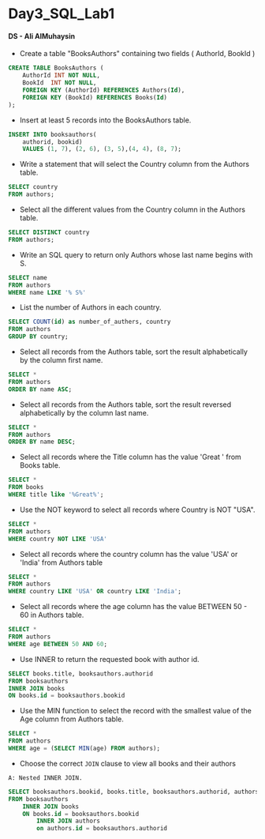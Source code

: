
# Day3_SQL_Lab1

#### DS - Ali AlMuhaysin

- Create a table "BooksAuthors" containing two fields ( AuthorId, BookId )

``` sql
CREATE TABLE BooksAuthors (
    AuthorId INT NOT NULL,
    BookId  INT NOT NULL,
    FOREIGN KEY (AuthorId) REFERENCES Authors(Id),
    FOREIGN KEY (BookId) REFERENCES Books(Id)
);
```

- Insert at least 5 records into the BooksAuthors table.

``` sql
INSERT INTO booksauthors(
	authorid, bookid)
	VALUES (1, 7), (2, 6), (3, 5),(4, 4), (8, 7);
```

- Write a statement that will select the Country column from the Authors table.

``` sql
SELECT country
FROM authors;
```

- Select all the different values from the Country column in the Authors table.

``` sql
SELECT DISTINCT country
FROM authors;
```

- Write an SQL query to return only Authors whose last name begins with S.

``` sql
SELECT name
FROM authors
WHERE name LIKE '% S%'
```

- List the number of Authors in each country.

``` sql
SELECT COUNT(id) as number_of_authers, country
FROM authors
GROUP BY country;
```

- Select all records from the Authors table, sort the result alphabetically by the column first name.

``` sql
SELECT *
FROM authors
ORDER BY name ASC;
```

- Select all records from the Authors table, sort the result reversed alphabetically by the column last name.

``` sql
SELECT *
FROM authors
ORDER BY name DESC;
```

- Select all records where the Title column has the value 'Great ' from Books table.

``` sql
SELECT *
FROM books
WHERE title like '%Great%';
```

- Use the NOT keyword to select all records where Country is NOT "USA".

``` sql
SELECT *
FROM authors
WHERE country NOT LIKE 'USA'
```

- Select all records where the country column has the value 'USA' or 'India' from Authors table

``` sql
SELECT *
FROM authors
WHERE country LIKE 'USA' OR country LIKE 'India';
```

- Select all records where the age column has the value BETWEEN 50 - 60 in Authors table.

``` sql
SELECT *
FROM authors
WHERE age BETWEEN 50 AND 60;
```

- Use INNER to return the requested book with author id.

``` sql
SELECT books.title, booksauthors.authorid
FROM booksauthors
INNER JOIN books
ON books.id = booksauthors.bookid
```

- Use the MIN function to select the record with the smallest value of the Age column from Authors table.

``` sql
SELECT *
FROM authors
WHERE age = (SELECT MIN(age) FROM authors);
```

- Choose the correct `JOIN` clause to view all books and their authors

`A: Nested INNER JOIN.`
``` sql
SELECT booksauthors.bookid, books.title, booksauthors.authorid, authors.name
FROM booksauthors
	INNER JOIN books
	ON books.id = booksauthors.bookid
		INNER JOIN authors
		on authors.id = booksauthors.authorid
```

